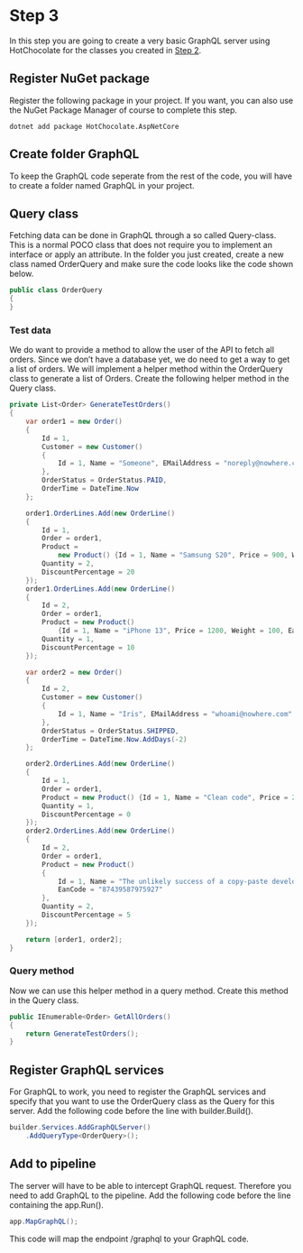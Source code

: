 # Step 3
In this step you are going to create a very basic GraphQL server using HotChocolate for the classes you created in [Step 2](Step2.md).

## Register NuGet package

Register the following package in your project. If you want, you can also use the NuGet Package Manager of course to complete this step.

```shell
dotnet add package HotChocolate.AspNetCore
```

## Create folder GraphQL
To keep the GraphQL code seperate from the rest of the code, you will have to create a folder named GraphQL in your project.

## Query class
Fetching data can be done in GraphQL through a so called Query-class. This is a normal POCO class that does not require you to implement an interface or apply an attribute.
In the folder you just created, create a new class named OrderQuery and make sure the code looks like the code shown below.

```csharp
public class OrderQuery
{
}
```

### Test data
We do want to provide a method to allow the user of the API to fetch all orders. Since we don’t have a database yet, we do need to get a way to get a list of orders. We will implement a helper method within the OrderQuery class to generate a list of Orders. Create the following helper method in the Query class.

```csharp
private List<Order> GenerateTestOrders()
{
    var order1 = new Order()
    {
        Id = 1,
        Customer = new Customer()
        {
            Id = 1, Name = "Someone", EMailAddress = "noreply@nowhere.com"
        },
        OrderStatus = OrderStatus.PAID,
        OrderTime = DateTime.Now
    };

    order1.OrderLines.Add(new OrderLine()
    {
        Id = 1,
        Order = order1,
        Product =
            new Product() {Id = 1, Name = "Samsung S20", Price = 900, Weight = 100, EanCode = "4985791347598"},
        Quantity = 2,
        DiscountPercentage = 20
    });
    order1.OrderLines.Add(new OrderLine()
    {
        Id = 2,
        Order = order1,
        Product = new Product()
            {Id = 1, Name = "iPhone 13", Price = 1200, Weight = 100, EanCode = "498430958307598"},
        Quantity = 1,
        DiscountPercentage = 10
    });

    var order2 = new Order()
    {
        Id = 2,
        Customer = new Customer()
        {
            Id = 1, Name = "Iris", EMailAddress = "whoami@nowhere.com"
        },
        OrderStatus = OrderStatus.SHIPPED,
        OrderTime = DateTime.Now.AddDays(-2)
    };

    order2.OrderLines.Add(new OrderLine()
    {
        Id = 1,
        Order = order1,
        Product = new Product() {Id = 1, Name = "Clean code", Price = 20, Weight = 200, EanCode = "94359324590380"},
        Quantity = 1,
        DiscountPercentage = 0
    });
    order2.OrderLines.Add(new OrderLine()
    {
        Id = 2,
        Order = order1,
        Product = new Product()
        {
            Id = 1, Name = "The unlikely success of a copy-paste developer", Price = 30, Weight = 150,
            EanCode = "87439587975927"
        },
        Quantity = 2,
        DiscountPercentage = 5
    });

    return [order1, order2];
}
```
### Query method
Now we can use this helper method in a query method. Create this method in the Query class.

```csharp
public IEnumerable<Order> GetAllOrders()
{
    return GenerateTestOrders();
}
```

## Register GraphQL services
For GraphQL to work, you need to register the GraphQL services and specify that you want to use the OrderQuery class as the Query for this server. Add the following code before the line with builder.Build().

```csharp
builder.Services.AddGraphQLServer()
    .AddQueryType<OrderQuery>();
```

## Add to pipeline
The server will have to be able to intercept GraphQL request. Therefore you need to add GraphQL to the pipeline. Add the following code before the line containing the app.Run().

```csharp
app.MapGraphQL();
```

This code will map the endpoint /graphql to your GraphQL code.



